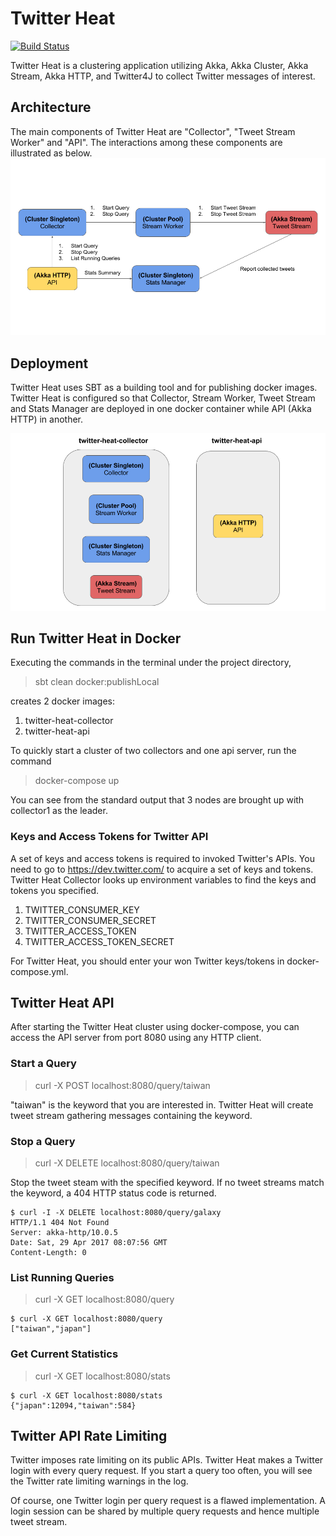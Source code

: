 # Twitter Heat

[![Build Status](https://travis-ci.org/maxxhuang/twitter-heat.svg?branch=master)](https://travis-ci.org/maxxhuang/twitter-heat)


Twitter Heat is a clustering application utilizing Akka, Akka Cluster, Akka Stream, Akka HTTP, and Twitter4J to collect Twitter messages of interest.

## Architecture

The main components of Twitter Heat are "Collector", "Tweet Stream Worker" and "API". The interactions among these components are illustrated as below.
 ![](image/twitter-heat-component.png?raw=true)

## Deployment

Twitter Heat uses SBT as a building tool and for publishing docker images. Twitter Heat is configured so that Collector, Stream Worker, Tweet Stream and Stats Manager are deployed in one docker container while API (Akka HTTP) in another.

![](image/twitter-heat-deployment.png?raw=true)

## Run Twitter Heat in Docker

Executing the commands in the terminal under the project directory,

> sbt clean docker:publishLocal

creates 2 docker images:

1. twitter-heat-collector
2. twitter-heat-api

To quickly start a cluster of two collectors and one api server, run the command

> docker-compose up

You can see from the standard output that 3 nodes are brought up with collector1 as the leader.

### Keys and Access Tokens for Twitter API
A set of keys and access tokens is required to invoked Twitter's APIs. You need to go to https://dev.twitter.com/ to acquire a set of keys and tokens. Twitter Heat Collector looks up environment variables to find the keys and tokens you specified.
 
 1. TWITTER_CONSUMER_KEY
 2. TWITTER_CONSUMER_SECRET
 3. TWITTER_ACCESS_TOKEN
 4. TWITTER_ACCESS_TOKEN_SECRET 

For Twitter Heat, you should enter your won Twitter keys/tokens in docker-compose.yml. 

## Twitter Heat API

After starting the Twitter Heat cluster using docker-compose, you can access the API server from port 8080 using any HTTP client.

### Start a Query
> curl -X POST localhost:8080/query/taiwan

"taiwan" is the keyword that you are interested in. Twitter Heat will create tweet stream gathering messages containing the keyword.

### Stop a Query
> curl -X DELETE localhost:8080/query/taiwan

Stop the tweet steam with the specified keyword. If no tweet streams match the keyword, a 404 HTTP status code is returned.

```
$ curl -I -X DELETE localhost:8080/query/galaxy
HTTP/1.1 404 Not Found
Server: akka-http/10.0.5
Date: Sat, 29 Apr 2017 08:07:56 GMT
Content-Length: 0
```

### List Running Queries
> curl -X GET localhost:8080/query

```
$ curl -X GET localhost:8080/query
["taiwan","japan"]
```

### Get Current Statistics
> curl -X GET localhost:8080/stats

```
$ curl -X GET localhost:8080/stats
{"japan":12094,"taiwan":584}
```

## Twitter API Rate Limiting
Twitter imposes rate limiting on its public APIs. Twitter Heat makes a Twitter login with every query request. If you start a query too often, you will see the Twitter rate limiting warnings in the log. 

Of course, one Twitter login per query request is a flawed implementation. A login session can be shared by multiple query requests and hence multiple tweet stream.
